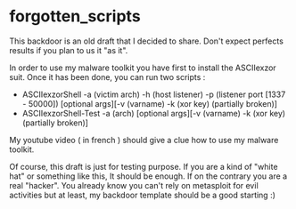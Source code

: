 # forgotten_scripts

This backdoor is an old draft that I decided to share. Don't expect perfects results if you plan to us it "as it".

In order to use my malware toolkit you have first to install the ASCIIexzor suit. 
Once it has been done, you can run two scripts :

* ASCIIexzorShell -a (victim arch) -h (host listener) -p (listener port [1337 - 50000]) [optional args][-v (varname) -k (xor key) (partially broken)]
* ASCIIexzorShell-Test -a (arch) [optional args][-v (varname) -k (xor key) (partially broken)]

My youtube video ( in french ) should give a clue how to use my malware toolkit. 

Of course, this draft is just for testing purpose. If you are a kind of "white hat" or something like this, It should be enough.
If on the contrary you are a real "hacker". You already know you can't rely on metasploit for evil activities but at least, my backdoor template should be a good starting :) 

